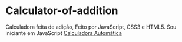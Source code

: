 # Calculator-of-addition
 Calculadora feita de adição, Feito por JavaScript, CSS3 e HTML5. Sou iniciante em JavaScript
<a href=" https://migueldomingues-dev.github.io/Calculator-of-addition/">Calculadora Automática<a>
